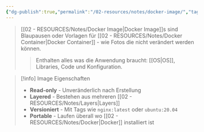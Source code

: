 ```yaml
---
{"dg-publish":true,"permalink":"/02-resources/notes/docker-image/","tags":["informatik/virtualisierung/docker/images","informatik/virtualisierung/docker/grundlagen"],"noteIcon":"","updated":"2025-09-18T10:23:12.430+02:00"}
---
```



>[[02 - RESOURCES/Notes/Docker Image\|Docker Image]]s sind Blaupausen oder Vorlagen für [[02 - RESOURCES/Notes/Docker Container\|Docker Container]] - wie Fotos die nicht verändert werden können.
>>Enthalten alles was die Anwendung braucht: [[OS\|OS]], Libraries, Code und Konfiguration.

>[!info] Image Eigenschaften
>- **Read-only** - Unveränderlich nach Erstellung
>- **Layered** - Bestehen aus mehreren [[02 - RESOURCES/Notes/Layers\|Layers]]
>- **Versioniert** - Mit Tags wie `nginx:latest` oder `ubuntu:20.04`
>- **Portable** - Laufen überall wo [[02 - RESOURCES/Notes/Docker\|Docker]] installiert ist